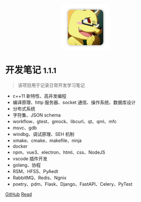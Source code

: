 <!-- _coverpage.md -->

<div style="text-align:center;"><img width= 150px src="image/logo.png" align="middle" /></div>

# 开发笔记 <small>1.1.1</small>

> 该项目用于记录日常开发学习笔记

- c++11 新特性、高并发编程
- 编译原理、http 服务器、socket 通信、操作系统、数据库设计
- 分布式系统
- 字符集、JSON schema
- workflow、gtest、gmock、libcurl、qt、qml、mfc
- msvc、gdb
- windbg、调试原理、SEH 机制
- xmake、cmake、makefile、ninja
- docker
- npm、vue3、electron、html、css、NodeJS
- vscode 插件开发
- golang、协程
- RSM、HFSS、PyAedt
- RabbitMQ、Redis、Ngnix
- poetry、pdm、Flask、Django、FastAPI、Celery、PyTest

[GitHub](https://github.com/spite-triangle)
[Read](./README.md)